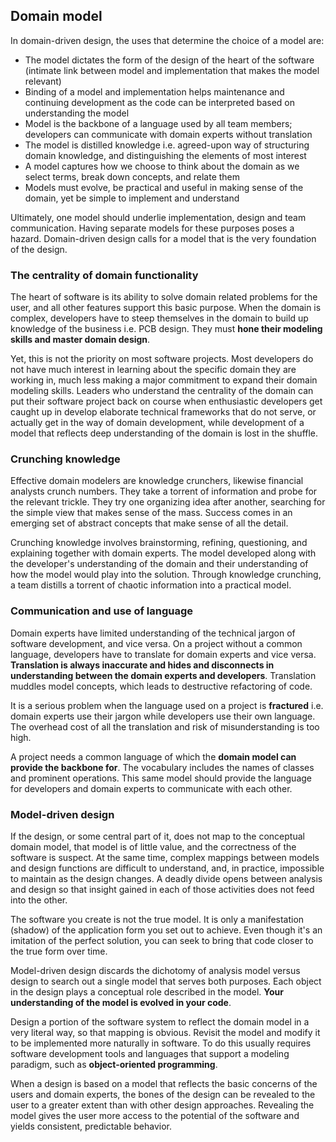 ## Domain model

In domain-driven design, the uses that determine the choice of a model are:

- The model dictates the form of the design of the heart of the software (intimate link between model and implementation that makes the model relevant)
- Binding of a model and implementation helps maintenance and continuing development as the code can be interpreted based on understanding the model
- Model is the backbone of a language used by all team members; developers can communicate with domain experts without translation
- The model is distilled knowledge i.e. agreed-upon way of structuring domain knowledge, and distinguishing the elements of most interest
- A model captures how we choose to think about the domain as we select terms, break down concepts, and relate them
- Models must evolve, be practical and useful in making sense of the domain, yet be simple to implement and understand

Ultimately, one model should underlie implementation, design and team communication. Having separate models for these purposes poses a hazard. Domain-driven design calls for a model that is the very foundation of the design.

### The centrality of domain functionality

The heart of software is its ability to solve domain related problems for the user, and all other features support this basic purpose. When the domain is complex, developers have to steep themselves in the domain to build up knowledge of the business i.e. PCB design. They must **hone their modeling skills and master domain design**.

Yet, this is not the priority on most software projects. Most developers do not have much interest in learning about the specific domain they are working in, much less making a major commitment to expand their domain modeling skills. Leaders who understand the centrality of the domain can put their software project back on course when enthusiastic developers get caught up in develop elaborate technical frameworks that do not serve, or actually get in the way of domain development, while development of a model that reflects deep understanding of the domain is lost in the shuffle.

### Crunching knowledge

Effective domain modelers are knowledge crunchers, likewise financial analysts crunch numbers. They take a torrent of information and probe for the relevant trickle. They try one organizing idea after another, searching for the simple view that makes sense of the mass. Success comes in an emerging set of abstract concepts that make sense of all the detail.

Crunching knowledge involves brainstorming, refining, questioning, and explaining together with domain experts. The model developed along with the developer's understanding of the domain and their understanding of how the model would play into the solution. Through knowledge crunching, a team distills a torrent of chaotic information into a practical model.

### Communication and use of language

Domain experts have limited understanding of the technical jargon of software development, and vice versa. On a project without a common language, developers have to translate for domain experts and vice versa. **Translation is always inaccurate and hides and disconnects in understanding between the domain experts and developers**. Translation muddles model concepts, which leads to destructive refactoring of code.

It is a serious problem when the language used on a project is **fractured** i.e. domain experts use their jargon while developers use their own language. The overhead cost of all the translation and risk of misunderstanding is too high.

A project needs a common language of which the **domain model can provide the backbone for**. The vocabulary includes the names of classes and prominent operations. This same model should provide the language for developers and domain experts to communicate with each other.

### Model-driven design

If the design, or some central part of it, does not map to the conceptual domain model, that model is of little value, and the correctness of the software is suspect. At the same time, complex mappings between models and design functions are difficult to understand, and, in practice, impossible to maintain as the design changes. A deadly divide opens between analysis and design so that insight gained in each of those activities does not feed into the other.

The software you create is not the true model. It is only a manifestation (shadow) of the application form you set out to achieve. Even though it's an imitation of the perfect solution, you can seek to bring that code closer to the true form over time.

Model-driven design discards the dichotomy of analysis model versus design to search out a single model that serves both purposes. Each object in the design plays a conceptual role described in the model. **Your understanding of the model is evolved in your code**.

Design a portion of the software system to reflect the domain model in a very literal way, so that mapping is obvious. Revisit the model and modify it to be implemented more naturally in software. To do this usually requires software development tools and languages that support a modeling paradigm, such as **object-oriented programming**.

When a design is based on a model that reflects the basic concerns of the users and domain experts, the bones of the design can be revealed to the user to a greater extent than with other design approaches. Revealing the model gives the user more access to the potential of the software and yields consistent, predictable behavior.
